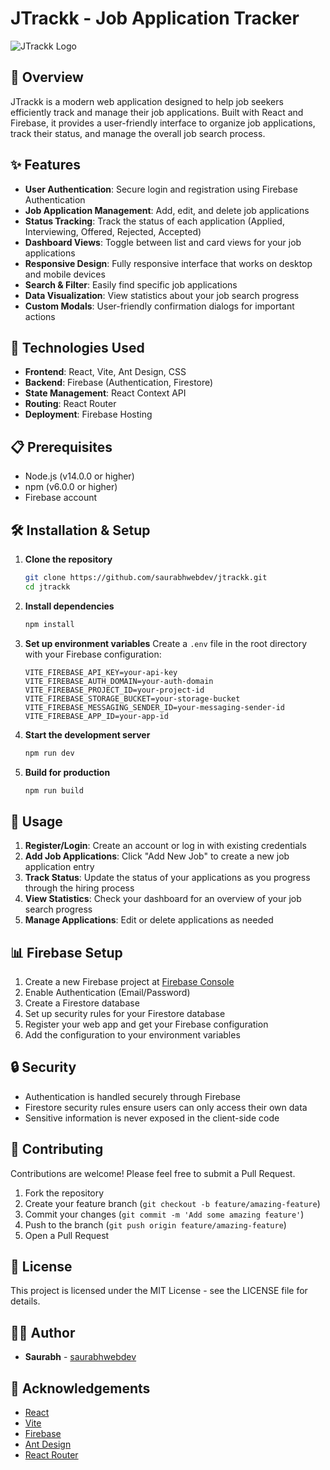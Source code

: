 # JTrackk - Job Application Tracker

![JTrackk Logo](public/logo.png)

## 📌 Overview

JTrackk is a modern web application designed to help job seekers efficiently track and manage their job applications. Built with React and Firebase, it provides a user-friendly interface to organize job applications, track their status, and manage the overall job search process.

## ✨ Features

- **User Authentication**: Secure login and registration using Firebase Authentication
- **Job Application Management**: Add, edit, and delete job applications
- **Status Tracking**: Track the status of each application (Applied, Interviewing, Offered, Rejected, Accepted)
- **Dashboard Views**: Toggle between list and card views for your job applications
- **Responsive Design**: Fully responsive interface that works on desktop and mobile devices
- **Search & Filter**: Easily find specific job applications
- **Data Visualization**: View statistics about your job search progress
- **Custom Modals**: User-friendly confirmation dialogs for important actions

## 🚀 Technologies Used

- **Frontend**: React, Vite, Ant Design, CSS
- **Backend**: Firebase (Authentication, Firestore)
- **State Management**: React Context API
- **Routing**: React Router
- **Deployment**: Firebase Hosting

## 📋 Prerequisites

- Node.js (v14.0.0 or higher)
- npm (v6.0.0 or higher)
- Firebase account

## 🛠️ Installation & Setup

1. **Clone the repository**
   ```bash
   git clone https://github.com/saurabhwebdev/jtrackk.git
   cd jtrackk
   ```

2. **Install dependencies**
   ```bash
   npm install
   ```

3. **Set up environment variables**
   Create a `.env` file in the root directory with your Firebase configuration:
   ```
   VITE_FIREBASE_API_KEY=your-api-key
   VITE_FIREBASE_AUTH_DOMAIN=your-auth-domain
   VITE_FIREBASE_PROJECT_ID=your-project-id
   VITE_FIREBASE_STORAGE_BUCKET=your-storage-bucket
   VITE_FIREBASE_MESSAGING_SENDER_ID=your-messaging-sender-id
   VITE_FIREBASE_APP_ID=your-app-id
   ```

4. **Start the development server**
   ```bash
   npm run dev
   ```

5. **Build for production**
   ```bash
   npm run build
   ```

## 📱 Usage

1. **Register/Login**: Create an account or log in with existing credentials
2. **Add Job Applications**: Click "Add New Job" to create a new job application entry
3. **Track Status**: Update the status of your applications as you progress through the hiring process
4. **View Statistics**: Check your dashboard for an overview of your job search progress
5. **Manage Applications**: Edit or delete applications as needed

## 📊 Firebase Setup

1. Create a new Firebase project at [Firebase Console](https://console.firebase.google.com/)
2. Enable Authentication (Email/Password)
3. Create a Firestore database
4. Set up security rules for your Firestore database
5. Register your web app and get your Firebase configuration
6. Add the configuration to your environment variables

## 🔒 Security

- Authentication is handled securely through Firebase
- Firestore security rules ensure users can only access their own data
- Sensitive information is never exposed in the client-side code

## 🤝 Contributing

Contributions are welcome! Please feel free to submit a Pull Request.

1. Fork the repository
2. Create your feature branch (`git checkout -b feature/amazing-feature`)
3. Commit your changes (`git commit -m 'Add some amazing feature'`)
4. Push to the branch (`git push origin feature/amazing-feature`)
5. Open a Pull Request

## 📄 License

This project is licensed under the MIT License - see the LICENSE file for details.

## 👨‍💻 Author

- **Saurabh** - [saurabhwebdev](https://github.com/saurabhwebdev)

## 🙏 Acknowledgements

- [React](https://reactjs.org/)
- [Vite](https://vitejs.dev/)
- [Firebase](https://firebase.google.com/)
- [Ant Design](https://ant.design/)
- [React Router](https://reactrouter.com/)
